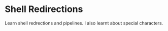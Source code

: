 # Shell Redirections

Learn shell redrections and pipelines.
I also learnt about special characters.

